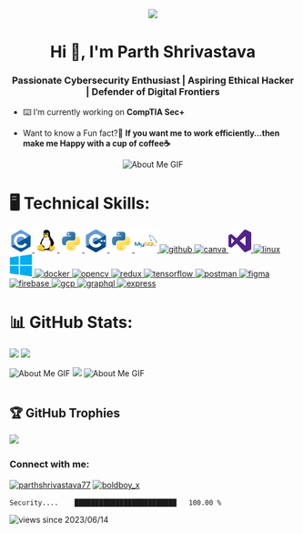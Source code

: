 <!--
**MdNadeemSarwar/MdNadeemSarwar** is a ✨ _special_ ✨ repository because its `README.md` (this file) appears on your GitHub profile.

Here are some ideas to get you started:

- 🔭 I’m currently working on ...
- 🌱 I’m currently learning ...
- 👯 I’m looking to collaborate on ...
- 🤔 I’m looking for help with ...
- 💬 Ask me about ...
- 📫 How to reach me: ...
- 😄 Pronouns: ...
- ⚡ Fun fact: ...
-->
<p align="center">
<!--   <a href="https://github.com/DenverCoder1/readme-typing-svg"> -->
    <img src="https://readme-typing-svg.herokuapp.com?color=E22FE4&width=380&height=28&lines=The+Quieter+You+Become;The+More+You+Are+Able+To+Hear+....&center=true"></a></p>
    
<h1 align="center">Hi 👾, I'm Parth Shrivastava</h1>
<h3 align="center">Passionate Cybersecurity Enthusiast | Aspiring Ethical Hacker | Defender of Digital Frontiers</h3>

- ⌨️ I’m currently working on **CompTIA Sec+**

- Want to know a Fun fact?🤖 **If you want me to work efficiently…then make me Happy with a cup of coffee☕️**
<p align="center">
    <img src="https://github.com/parthsh77/icons/blob/main/Kiopdev%20Discord%20GIF%20-%20Kiopdev%20Discord%20Hack%20-%20Discover%20%26%20Share%20GIFs.gif" 
         alt="About Me GIF" width="500px">
</p>

    
# 🖥️ Technical Skills: 
<p align="left">
  <a href="https://www.cprogramming.com/" target="_blank" rel="noreferrer"> 
    <img src="https://raw.githubusercontent.com/devicons/devicon/master/icons/c/c-original.svg" alt="c" width="40" height="40"/> 
  </a>

  <a href="https://www.linux.org/" target="_blank" rel="noreferrer"> 
  <img src="https://raw.githubusercontent.com/devicons/devicon/master/icons/linux/linux-original.svg" alt="linux" width="40" height="40"/>
  </a>
  <a href="https://www.python.org" target="_blank" rel="noreferrer"> 
    <img src="https://raw.githubusercontent.com/devicons/devicon/master/icons/python/python-original.svg" alt="python" width="40" height="40"/>
  </a>
  <a href="https://www.w3schools.com/cpp/" target="_blank" rel="noreferrer">
    <img src="https://raw.githubusercontent.com/devicons/devicon/master/icons/cplusplus/cplusplus-original.svg" alt="cplusplus" width="40" height="40"/>
  </a>
  <a href="https://www.python.org" target="_blank" rel="noreferrer">
    <img src="https://raw.githubusercontent.com/devicons/devicon/master/icons/python/python-original.svg" alt="python" width="40" height="40"/>
  </a>
  <a href="https://www.mysql.com/" target="_blank" rel="noreferrer">
    <img src="https://raw.githubusercontent.com/devicons/devicon/master/icons/mysql/mysql-original-wordmark.svg" alt="mysql" width="40" height="40"/>
  </a>
  <a href="https://www.github.com" target="_blank" rel="noreferrer">
    <img src="https://www.vectorlogo.zone/logos/github/github-icon.svg" alt="github" width="40" height="40"/>
  </a>
  <a href="https://www.canva.com/" target="_blank" rel="noreferrer">
    <img src="https://www.vectorlogo.zone/logos/canva/canva-icon.svg" alt="canva" width="40" height="40"/>
  </a>
  <a href="https://code.visualstudio.com/" target="_blank" rel="noreferrer">
    <img src="https://raw.githubusercontent.com/devicons/devicon/master/icons/visualstudio/visualstudio-plain.svg" alt="vscode" width="40" height="40"/>
  </a>
  <a href="https://www.linux.org/" target="_blank" rel="noreferrer">
    <img src="https://github.com/parthsh77/icons/blob/main/icons8-burp-suite.svg" alt="linux" width="40" height="40"/>
  </a>
  <a href="https://www.microsoft.com/en-us/windows" target="_blank" rel="noreferrer">
    <img src="https://raw.githubusercontent.com/devicons/devicon/master/icons/windows8/windows8-original.svg" alt="windows" width="40" height="40"/>
  </a>
  <a href="https://www.bettercap.org/" target="_blank" rel="noreferrer">
    <img src="https://github.com/parthsh77/icons/blob/main/bettercap.png" alt="docker" width="40" height="40"/>
  </a>
  <a href="https://hashcat.net/hashcat/" target="_blank" rel="noreferrer">
    <img src="https://github.com/parthsh77/icons/blob/main/HASH.jpg" alt="opencv" width="40" height="40"/>
  </a>
  <a href="https://www.kali.org/tools/hydra/" target="_blank" rel="noreferrer">
    <img src="https://github.com/parthsh77/icons/blob/main/hydra.png" alt="redux" width="40" height="40"/>
  </a>
  <a href="https://www.kali.org" target="_blank" rel="noreferrer">
    <img src="https://github.com/parthsh77/icons/blob/main/icons8-kali-linux(1).svg" alt="tensorflow" width="40" height="40"/>
  </a>
  <a href="https://www.kali.org/tools/netcat/" target="_blank" rel="noreferrer">
    <img src="https://github.com/parthsh77/icons/blob/main/netcat.png" alt="postman" width="40" height="40"/>
  </a>
  <a href="https://nmap.org/" target="_blank" rel="noreferrer">
    <img src="https://github.com/parthsh77/icons/blob/main/nmap.jpg" alt="figma" width="40" height="40"/>
  </a>
  <a href="https://www.wireshark.org/" target="_blank" rel="noreferrer">
    <img src="https://github.com/parthsh77/icons/blob/main/png-clipart-macos-app-icons-wireshark.png" alt="firebase" width="40" height="40"/>
  </a>
  <a href="https://sqlmap.org/" target="_blank" rel="noreferrer">
    <img src="https://github.com/parthsh77/icons/blob/main/sqlmap.png" alt="gcp" width="40" height="40"/>
  </a>
  <a href="https://www.openwall.com/john/" target="_blank" rel="noreferrer">
    <img src="https://github.com/parthsh77/icons/blob/main/com.openwall.John.png" alt="graphql" width="40" height="40"/>
  </a>
    <a href="https://www.metasploit.com/" target="_blank" rel="noreferrer">
    <img src="https://github.com/parthsh77/icons/blob/main/img.icons8.png" alt="express" width="40" height="40"/>
  </a>
</p>

# 📊 GitHub Stats:

![](https://github-readme-stats.vercel.app/api/top-langs/?username=parthsh77&theme=radical&border=false&include_all_commits=true&count_private=true&layout=compact) 
![](https://github-readme-stats.vercel.app/api?username=parthsh77&theme=radical&_border=false&include_all_commits=true&count_private=true) 

<img src="https://github.com/7oSkaaa/7oSkaaa/blob/main/Images/about_me.gif?raw=true" alt="About Me GIF" width="180px"> ![](https://github-readme-streak-stats.herokuapp.com/?user=parthsh77&theme=radical&hide_border=false)
 <img src="https://raw.githubusercontent.com/7oSkaaa/7oSkaaa/refs/heads/main/Images/Software_Tools.gif" alt="About Me GIF" width="180px"><br/>
<br/>
## 🏆 GitHub Trophies
![](https://github-profile-trophy.vercel.app/?username=parthsh77&theme=radical&no-frame=false&no-bg=true&margin-w=4)

<h3 align="left">Connect with me:</h3>
<p align="left">
<a href="https://linkedin.com/in/parthshrivastava77" target="blank"><img align="center" src="https://raw.githubusercontent.com/rahuldkjain/github-profile-readme-generator/master/src/images/icons/Social/linked-in-alt.svg" alt="parthshrivastava77" height="30" width="40" /></a>
<a href="https://instagram.com/boldboy_x" target="blank"><img align="center" src="https://raw.githubusercontent.com/rahuldkjain/github-profile-readme-generator/master/src/images/icons/Social/instagram.svg" alt="boldboy_x" height="30" width="40" /></a>

<!--START_SECTION:waka-->

```text
Security....    █████████████████████████   100.00 %
```
<!--END_SECTION:waka-->
![views since 2023/06/14](https://visitor-badge-deno.deno.dev/mdnadeemsarwar.mdnadeemsarwar.svg)
